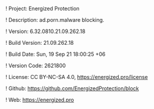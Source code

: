 ! Project: Energized Protection

! Description: ad.porn.malware blocking.

! Version: 6.32.0810.21.09.262.18

! Build Version: 21.09.262.18

! Build Date: Sun, 19 Sep 21 18:00:25 +06

! Version Code: 2621800

! License: CC BY-NC-SA 4.0, https://energized.pro/license

! Github: https://github.com/EnergizedProtection/block

! Web: https://energized.pro

